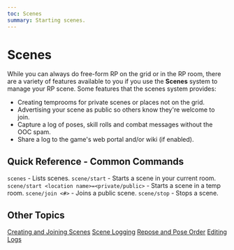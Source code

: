 ```yaml
---
toc: Scenes
summary: Starting scenes.
---
```

# Scenes

While you can always do free-form RP on the grid or in the RP room, there are a variety of features available to you if you use the **Scenes** system to manage your RP scene.  Some features that the scenes system provides:

* Creating temprooms for private scenes or places not on the grid.
* Advertising your scene as public so others know they're welcome to join.
* Capture a log of poses, skill rolls and combat messages without the OOC spam.
* Share a log to the game's web portal and/or wiki (if enabled).

## Quick Reference - Common Commands

`scenes` - Lists scenes.
`scene/start` - Starts a scene in your current room.
`scene/start <location name>=<private/public>` - Starts a scene in a temp room.
`scene/join <#>` - Joins a public scene.
`scene/stop` - Stops a scene.

## Other Topics

[Creating and Joining Scenes](/help/scenes/creating)
[Scene Logging](/help/scenes/logging)
[Repose and Pose Order](/help/scenes/repose)
[Editing Logs](/help/scenes/editing)